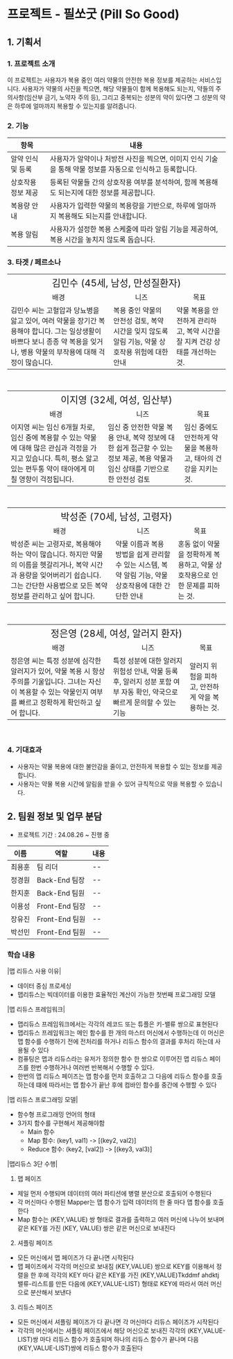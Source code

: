 # 프로젝트 - 필쏘굿 (Pill So Good)

## 1. 기획서

### 1. 프로젝트 소개

이 프로젝트는 사용자가 복용 중인 여러 약물의 안전한 복용 정보를 제공하는 서비스입니다. 사용자가 약물의 사진을 찍으면, 해당 약물들이 함께 복용해도 되는지, 약들의 주의사항(임산부 금기, 노약자 주의 등), 그리고 중복되는 성분의 약이 있다면 그 성분의 약은 하루에 얼마까지 복용할 수 있는지를 알려줍니다.

### 2. 기능

| 항목               | 내용                                                                                                      |
| ------------------ | --------------------------------------------------------------------------------------------------------- |
| 알약 인식 및 등록  | 사용자가 알약이나 처방전 사진을 찍으면, 이미지 인식 기술을 통해 약물 정보를 자동으로 인식하고 등록합니다. |
| 상호작용 정보 제공 | 등록된 약물들 간의 상호작용 여부를 분석하여, 함께 복용해도 되는지에 대한 정보를 제공합니다.               |
| 복용량 안내        | 사용자가 입력한 약물의 복용량을 기반으로, 하루에 얼마까지 복용해도 되는지를 안내합니다.                   |
| 복용 알림          | 사용자가 설정한 복용 스케줄에 따라 알림 기능을 제공하여, 복용 시간을 놓치지 않도록 돕습니다.              |

### 3. 타겟 / 페르소나

<table>
  <tr>
    <td colspan="3" style="text-align: center;">
      <div style="font-size: 22px;">김민수 (45세, 남성, 만성질환자)</div>
    </td>
  </tr>
  <tr>
    <td style="text-align: center;">배경</td>
    <td style="text-align: center;">니즈</td>
    <td style="text-align: center;">목표</td>
  </tr>
  <tr>
    <td> 김민수 씨는 고혈압과 당뇨병을 앓고 있어, 여러 약물을 장기간 복용해야 합니다. 그는 일상생활이 바쁘다 보니 종종 약 복용을 잊거나, 병용 약물의 부작용에 대해 걱정이 많습니다. </td>
    <td> 복용 중인 약물의 안전성 검토, 복약 시간을 잊지 않도록 알림 기능, 약물 상호작용 위험에 대한 안내 </td>
    <td> 약물 복용을 안전하게 관리하고, 복약 시간을 잘 지켜 건강 상태를 개선하는 것. </td>
  </tr>
</table>

<br />

<table>
  <tr>
    <td colspan="3" style="text-align: center;">
      <div style="font-size: 22px;">이지영 (32세, 여성, 임산부)</div>
    </td>
  </tr>
  <tr>
    <td style="text-align: center;">배경</td>
    <td style="text-align: center;">니즈</td>
    <td style="text-align: center;">목표</td>
  </tr>
  <tr>
    <td> 이지영 씨는 임신 6개월 차로, 임신 중에 복용할 수 있는 약물에 대해 많은 관심과 걱정을 가지고 있습니다. 특히, 평소 앓고 있는 편두통 약이 태아에게 미칠 영향이 걱정됩니다. </td>
    <td> 임신 중 안전한 약물 복용 안내, 
복약 정보에 대한 쉽게 접근할 수 있는 정보 제공, 
복용 약물과 임신 상태를 기반으로 한 안전성 검토 </td>
    <td> 임신 중에도 안전하게 약물을 복용하고, 태아의 건강을 지키는 것. </td>
  </tr>
</table>

<br /><table>

  <tr>
    <td colspan="3" style="text-align: center;">
      <div style="font-size: 22px;">박성준 (70세, 남성, 고령자)</div>
    </td>
  </tr>
  <tr>
    <td style="text-align: center;">배경</td>
    <td style="text-align: center;">니즈</td>
    <td style="text-align: center;">목표</td>
  </tr>
  <tr>
    <td> 박성준 씨는 고령자로, 복용해야 하는 약이 많습니다. 하지만 약물의 이름을 헷갈리거나, 복약 시간과 용량을 잊어버리기 쉽습니다. 그는 간단한 사용법으로 모든 복약 정보를 관리하고 싶어 합니다. </td>
    <td> 약물 이름과 복용 방법을 쉽게 관리할 수 있는 시스템, 
복약 알림 기능, 
약물 상호작용에 대한 간단한 안내 </td>
    <td> 혼동 없이 약물을 정확하게 복용하고, 약물 상호작용으로 인한 문제를 피하는 것. </td>
  </tr>
</table>

<br /><table>

  <tr>
    <td colspan="3" style="text-align: center;">
      <div style="font-size: 22px;"> 정은영 (28세, 여성, 알러지 환자)</div>
    </td>
  </tr>
  <tr>
    <td style="text-align: center;">배경</td>
    <td style="text-align: center;">니즈</td>
    <td style="text-align: center;">목표</td>
  </tr>
  <tr>
    <td> 정은영 씨는 특정 성분에 심각한 알러지가 있어, 약물 복용 시 항상 주의를 기울입니다. 그녀는 자신이 복용할 수 있는 약물인지 여부를 빠르고 정확하게 확인하고 싶어 합니다. </td>
    <td> 특정 성분에 대한 알러지 위험성 안내, 
약물 등록 후, 알러지 성분 포함 여부 자동 확인, 
약국으로 빠르게 문의할 수 있는 기능 </td>
    <td> 알러지 위험을 피하고, 안전하게 약을 복용하는 것. </td>
  </tr>
</table>

<br />

### 4. 기대효과

-   사용자는 약물 복용에 대한 불안감을 줄이고, 안전하게 복용할 수 있는 정보를 제공합니다.
-   사용자는 약물 복용 시간에 알림을 받을 수 있어 규칙적으로 약을 복용할 수 있습니다.

## 2. 팀원 정보 및 업무 분담

-   프로젝트 기간 : 24.08.26 ~ 진행 중

| 이름   | 역할           | 내용 |
| ------ | -------------- | ---- |
| 최용훈 | 팀 리더        | --   |
| 정경원 | Back-End 팀장  | --   |
| 한지훈 | Back-End 팀원  | --   |
| 이용성 | Front-End 팀장 | --   |
| 장유진 | Front-End 팀원 | --   |
| 박선민 | Front-End 팀원 | --   |


### 학습 내용

|맵 리듀스 사용 이유|

- 데이터 중심 프로세싱
- 맵리듀스는 빅데이터를 이용한 효율적인 계산이 가능한 첫번째 프로그래밍 모델

|맵 리듀스 프레임워크|

- 맵리듀스 프레임워크에서는 각각의 레코드 또는 튜플은 키-밸류 쌍으로 표현된다
- 맵리듀스 프레임워크는 메인 함수를 한 개의 마스터 머신에서 수행하는데
  이 머신은 맵 함수를 수행하기 전에 전처리를 하거나 리듀스 함수의 결과를 후처리 하는데 사용될 수 있다
- 컴퓨팅은 맵과 리듀스라는 유저가 정의한 함수 한 쌍으로 이루어진 맵 리듀스 페이즈를 한번 수행하거나 여러번 반복해서 수행할 수 있다.
- 한번의 맵 리듀스 페이즈는 맵 함수를 먼저 호출하고 그 다음에 리듀스 함수를
  호출하는데 떄에 따라서는 맵 함수가 끝난 후에 컴바인 함수를 중간에 수행할 수 있다

|맵 리듀스 프로그래밍 모델|

- 함수형 프로그래밍 언어의 형태
- 3가지 함수를 구현해서 제공해야함
  - Main 함수
  - Map 함수: (key1, val1) -> [(key2, val2)]
  - Reduce 함수: (key2, [val2]) -> [(key3, val3)]

|맵리듀스 3단 수행|

1. 맵 페이즈

- 제일 먼저 수행되며 데이터의 여러 파티션에 병렬 분산으로 호출되어 수행된다
- 각 머신마다 수행된 Mapper는 맵 함수가 입력 데이터의 한 줄 마다 맵 함수를 호출한다
- Map 함수는 (KEY,VALUE) 쌍 형태로 결과를 출력하고 여러 머신에 나누어 보내며
  같은 KEY를 가진 (KEY, VALUE) 쌍은 같은 머신으로 보내진다

2. 셔플링 페이즈

- 모든 머신에서 맵 페이즈가 다 끝나면 시작된다
- 맵 페이즈에서 각각의 머신으로 보내짐 (KEY,VALUE) 쌍으로 KEY를 이용해서
  정렬을 한 후에 각각의 KEY 마다 같은 KEY를 가진 (KEY,VALUE)Tkddmf ahdktj
  밸류-리스트를 만든 다음에 (KEY,VALUE-LIST) 형태로 KEY에 따라서 여러 머신으로 분산해서 보낸다

3. 리듀스 페이즈

- 모든 머신에서 셔플링 페이즈가 다 끝나면 각 머신마다 리듀스 페이즈가 시작된다
- 각각의 머신에서는 셔플링 페이즈에서 해당 머신으로 보내진 각각의 (KEY,VALUE-LIST)쌍 마다
  리듀스 함수가 호출되며 하나의 리듀스 함수가 끝나며 다음 (KEY,VALUE-LIST)쌍에 리듀스 함수가 호출된다
